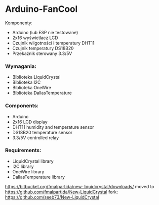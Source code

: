 # Arduino-FanCool

Komponenty:
- Arduino (lub ESP nie testowane)
- 2x16 wyświetlacz LCD
- Czujnik wilgotności i temperatury DHT11
- Czujnik temperatury DS18B20
- Przekaźnik sterowany 3.3/5V

### Wymagania:
- Biblioteka LiquidCrystal
- Biblioteka I2C
- Biblioteka OneWire
- Biblioteka DallasTemperature

### Components:
- Arduino
- 2x16 LCD display
- DHT11 humidity and temperature sensor
- DS18B20 temperature sensor
- 3.3/5V controlled relay

### Requirements:
- LiquidCrystal library
- I2C library
- OneWire library
- DallasTemperature library

https://bitbucket.org/fmalpartida/new-liquidcrystal/downloads/
moved to https://github.com/fmalpartida/New-LiquidCrystal
fork: https://github.com/seeb73/New-LiquidCrystal

